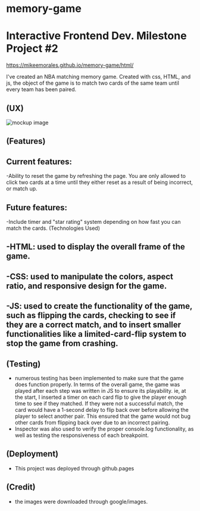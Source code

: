 # memory-game
# Interactive Frontend Dev. Milestone Project #2

https://mikeemorales.github.io/memory-game/html/

I've created an NBA matching memory game. Created with css, HTML, and js, the object of the game is to match two cards of the same team until every team has been paired.

## (UX) 
![mockup image](https://github.com/mikeemorales/memory-game/blob/master/images/mockup.png)

## (Features)
## Current features:
-Ability to reset the game by refreshing the page. You are only allowed to click two cards at a time until they either reset as a result of being incorrect, or match up.
## Future features:
-Include timer and "star rating" system depending on how fast you can match the cards.
(Technologies Used)
## -HTML: used to display the overall frame of the game.
## -CSS: used to manipulate the colors, aspect ratio, and responsive design for the game.
## -JS: used to create the functionality of the game, such as flipping the cards, checking to see if they are a correct match, and to insert smaller functionalities like a limited-card-flip system to stop the game from crashing.

## (Testing)
- numerous testing has been implemented to make sure that the game does function properly. In terms of the overall game, the game was played after each step was written in JS to ensure its playability. ie, at the start, I inserted a timer on each card flip to give the player enough time to see if they matched. If they were not a successful match, the card would have a 1-second delay to flip back over before allowing the player to select another pair. This ensured that the game would not bug other cards from flipping back over due to an incorrect pairing.
- Inspector was also used to verify the proper console.log functionality, as well as testing the responsiveness of each breakpoint.
## (Deployment)
- This project was deployed through github.pages
## (Credit)
- the images were downloaded through google/images.

